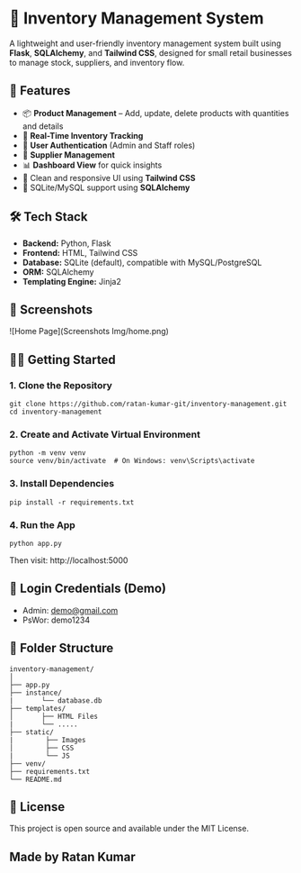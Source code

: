 # 🧾 Inventory Management System

A lightweight and user-friendly inventory management system built using **Flask**, **SQLAlchemy**, and **Tailwind CSS**, designed for small retail businesses to manage stock, suppliers, and inventory flow.

## 🚀 Features

- 📦 **Product Management** – Add, update, delete products with quantities and details  
- 🔄 **Real-Time Inventory Tracking**  
- 👥 **User Authentication** (Admin and Staff roles)  
- 📁 **Supplier Management**  
- 📊 **Dashboard View** for quick insights  
- 🎨 Clean and responsive UI using **Tailwind CSS**  
- 💾 SQLite/MySQL support using **SQLAlchemy**

## 🛠️ Tech Stack

- **Backend:** Python, Flask  
- **Frontend:** HTML, Tailwind CSS  
- **Database:** SQLite (default), compatible with MySQL/PostgreSQL  
- **ORM:** SQLAlchemy  
- **Templating Engine:** Jinja2

## 📸 Screenshots


![Home Page](Screenshots Img/home.png)

## 🧑‍💻 Getting Started

### 1. Clone the Repository
```
git clone https://github.com/ratan-kumar-git/inventory-management.git
cd inventory-management
```
### 2. Create and Activate Virtual Environment
```
python -m venv venv  
source venv/bin/activate  # On Windows: venv\Scripts\activate
```
### 3. Install Dependencies
```
pip install -r requirements.txt
```
### 4. Run the App
```
python app.py
```
Then visit: http://localhost:5000

## 🔐 Login Credentials (Demo)
- Admin: demo@gmail.com
- PsWor: demo1234
## 📂 Folder Structure
```
inventory-management/
│
├── app.py
├── instance/
|       └── database.db
├── templates/
│       ├── HTML Files
|       └── .....
├── static/
|        ├── Images
│        ├── CSS
|        └── JS
├── venv/
├── requirements.txt
└── README.md
```
## 📄 License
This project is open source and available under the MIT License.

## Made by Ratan Kumar
